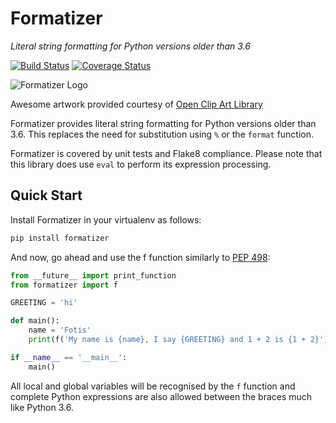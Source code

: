 # Formatizer
*Literal string formatting for Python versions older than 3.6*

[![Build Status](https://travis-ci.org/fgimian/formatizer.svg?branch=master)](https://travis-ci.org/fgimian/formatizer)
[![Coverage Status](https://coveralls.io/repos/fgimian/formatizer/badge.png)](https://coveralls.io/r/fgimian/formatizer)

![Formatizer Logo](https://raw.githubusercontent.com/fgimian/formatizer/master/images/formatizer-logo.png)

Awesome artwork provided courtesy of
[Open Clip Art Library](https://openclipart.org/detail/75799/registry-book)

Formatizer provides literal string formatting for Python versions older than
3.6.  This replaces the need for substitution using `%` or the `format`
function.

Formatizer is covered by unit tests and Flake8 compliance.  Please note that
this library does use `eval` to perform its expression processing.

## Quick Start

Install Formatizer in your virtualenv as follows:

```bash
pip install formatizer
```

And now, go ahead and use the f function similarly to [PEP 498](https://www.python.org/dev/peps/pep-0498/):

```python
from __future__ import print_function
from formatizer import f

GREETING = 'hi'

def main():
    name = 'Fotis'
    print(f('My name is {name}, I say {GREETING} and 1 + 2 is {1 + 2}'))

if __name__ == '__main__':
    main()
```

All local and global variables will be recognised by the `f` function and
complete Python expressions are also allowed between the braces much like
Python 3.6.
